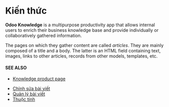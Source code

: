 # Kiến thức

**Odoo Knowledge** is a multipurpose productivity app that allows internal users to enrich their
business knowledge base and provide individually or collaboratively gathered information.

The pages on which they gather content are called *articles*. They are mainly composed of a title
and a body. The latter is an HTML field containing text, images, links to other articles, records
from other models, templates, etc.

#### SEE ALSO
- [Knowledge product page](https://www.odoo.com/app/knowledge)

* [Chỉnh sửa bài viết](applications/productivity/knowledge/articles_editing.md)
* [Quản lý bài viết](applications/productivity/knowledge/management.md)
* [Thuộc tính](applications/productivity/knowledge/properties.md)
